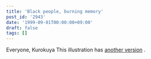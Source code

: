 ```yaml
---
title: 'Black people, burning memory'
post_id: '2943'
date: '1999-09-01T00:00:00+09:00'
draft: false
tags: []
---
```


Everyone, Kurokuya This illustration has [another version](/cats_photo_white) .